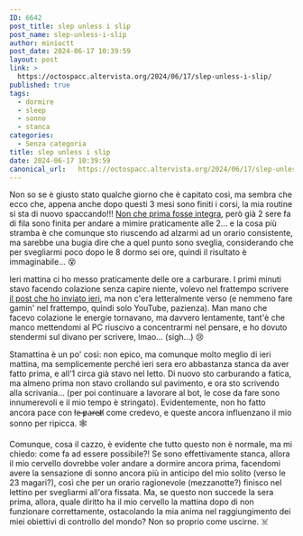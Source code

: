 ```yaml
---
ID: 6642
post_title: slep unless i slip
post_name: slep-unless-i-slip
author: minioctt
post_date: 2024-06-17 10:39:59
layout: post
link: >
  https://octospacc.altervista.org/2024/06/17/slep-unless-i-slip/
published: true
tags:
  - dormire
  - sleep
  - sonno
  - stanca
categories:
  - Senza categoria
title: slep unless i slip
date: 2024-06-17 10:39:59
canonical_url:   https://octospacc.altervista.org/2024/06/17/slep-unless-i-slip/
---
```

<!-- wp:paragraph -->
<p>Non so se è giusto stato qualche giorno che è capitato così, ma sembra che ecco che, appena anche dopo questi 3 mesi sono finiti i corsi, la mia routine si sta di nuovo spaccando!!! <a href="2024/06/11/sonno-drokato/">Non che prima fosse integra</a>, però già 2 sere fa di fila sono finita per andare a mimire praticamente alle 2... e la cosa più stramba è che comunque sto riuscendo ad alzarmi ad un orario consistente, ma sarebbe una bugia dire che a quel punto sono sveglia, considerando che per svegliarmi poco dopo le 8 dormo sei ore, quindi il risultato è immaginabile... 😵️</p>
<!-- /wp:paragraph -->

<!-- wp:paragraph -->
<p>Ieri mattina ci ho messo praticamente delle ore a carburare. I primi minuti stavo facendo colazione senza capire niente, volevo nel frattempo scrivere <a href="2024/06/16/telegrammica-sventura/">il post che ho inviato ieri</a>, ma non c'era letteralmente verso (e nemmeno fare gamin' nel frattempo, quindi solo YouTube, pazienza). Man mano che facevo colazione le energie tornavano, ma davvero lentamente, tant'è che manco mettendomi al PC riuscivo a concentrarmi nel pensare, e ho dovuto stendermi sul divano per scrivere, lmao... (sigh...) 😢️</p>
<!-- /wp:paragraph -->

<!-- wp:paragraph -->
<p>Stamattina è un po' così: non epico, ma comunque molto meglio di ieri mattina, ma semplicemente perché ieri sera ero abbastanza stanca da aver fatto prima, e all'1 circa già stavo nel letto. Di nuovo sto carburando a fatica, ma almeno prima non stavo crollando sul pavimento, e ora sto scrivendo alla scrivania... (per poi continuare a lavorare al bot, le cose da fare sono innumerevoli e il mio tempo è stringato). Evidentemente, non ho fatto ancora pace con l̸e̶ ̶p̷a̶r̵e̶t̷i̸ come credevo, e queste ancora influenzano il mio sonno per ripicca. 🕸️</p>
<!-- /wp:paragraph -->

<!-- wp:paragraph -->
<p>Comunque, cosa il cazzo, è evidente che tutto questo non è normale, ma mi chiedo: come fa ad essere possibile?! Se sono effettivamente stanca, allora il mio cervello dovrebbe voler andare a dormire ancora prima, facendomi avere la sensazione di sonno ancora più in anticipo del mio solito (verso le 23 magari?), così che per un orario ragionevole (mezzanotte?) finisco nel lettino per svegliarmi all'ora fissata. Ma, se questo non succede la sera prima, allora, quale diritto ha il mio cervello la mattina dopo di non funzionare correttamente, ostacolando la mia anima nel raggiungimento dei miei obiettivi di controllo del mondo? Non so proprio come uscirne. ☠️</p>
<!-- /wp:paragraph -->